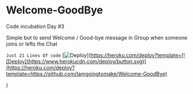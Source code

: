 # Welcome-GoodBye
Code incubation Day #3 

Simple bot to send Welcome / Good-bye message in Group when someone joins or lefts the Chat

`Just 21 Lines Of code`
[![Deploy](https://www.herokucdn.com/deploy/button.svg)](https://heroku.com/deploy?template=[![Deploy](https://www.herokucdn.com/deploy/button.svg)](https://heroku.com/deploy?template=https://github.com/Iamgoingtomake/Welcome-GoodBye)

)

